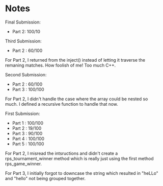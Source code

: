 # Notes

Final Submission:
* Part 2: 100/10

Third Submission:
* Part 2 : 60/100  

For Part 2, I returned from the inject() instead of letting it traverse the remaning matches. How
foolish of me! Too much C++.

Second Submission:  
* Part 2 : 60/100  
* Part 3 : 100/100  

For Part 2, I didn't handle the case where the array could be nested so much. I defined a
recursive function to handle that now.

First Submission:  
* Part 1 : 100/100  
* Part 2 : 19/100  
* Part 3 : 90/100  
* Part 4 : 100/100  
* Part 5 : 100/100  

For Part 2, I misread the intsructions and didn't create a rps_tournament_winner method which is
really just using the first method rps_game_winner.

For Part 3, I initially forgot to downcase the string which resulted in "heLLo" and "hello" not
being grouped together.

